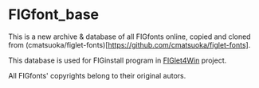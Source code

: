 # FIGfont_base

This is a new archive & database of all FIGfonts online, copied and cloned from (cmatsuoka/figlet-fonts)[https://github.com/cmatsuoka/figlet-fonts].

This database is used for FIGinstall program in [FIGlet4Win](https://github.com/Ace-Radom/figlet4win) project.

All FIGfonts' copyrights belong to their original autors.
